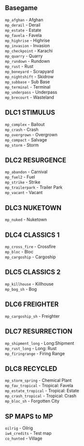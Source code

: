 ## Basegame
`mp_afghan` - Afghan  
`mp_derail` - Derail  
`mp_estate` - Estate  
`mp_favela` - Favela  
`mp_highrise` - Highrise  
`mp_invasion` - Invasion  
`mp_checkpoint` - Karachi  
`mp_quarry`  - Quarry  
`mp_rundown`  - Rundown  
`mp_rust` - Rust  
`mp_boneyard` - Scrapyard  
`mp_nightshift` - Skidrow  
`mp_subbase` - Sub Base  
`mp_terminal` - Terminal  
`mp_underpass` - Underpass  
`mp_brecourt` - Wasteland  

## DLC1 STIMULUS
`mp_complex` - Bailout  
`mp_crash` - Crash  
`mp_overgrown` - Overgrown  
`mp_compact` - Salvage  
`mp_storm` - Storm  

## DLC2 RESURGENCE
`mp_abandon` - Carnival  
`mp_fuel2` - Fuel  
`mp_strike` - Strike  
`mp_trailerpark` - Trailer Park  
`mp_vacant` - Vacant  

## DLC3 NUKETOWN
`mp_nuked` - Nuketown  

## DLC4 CLASSICS 1
`mp_cross_fire` - Crossfire  
`mp_bloc` - Bloc  
`mp_cargoship` - Cargoship  

## DLC5 CLASSICS 2
`mp_killhouse` - Killhouse  
`mp_bog_sh` - Bog  

## DLC6 FREIGHTER
`mp_cargoship_sh` - Freighter  

## DLC7 RESURRECTION
`mp_shipment_long` - Long:Shipment  
`mp_rust_long` - Long: Rust  
`mp_firingrange` - Firing Range  

## DLC8 RECYCLED
`mp_storm_spring` - Chemical Plant  
`mp_fav_tropical` - Tropical: Favela  
`mp_estate_tropical` - Tropical: Estate  
`mp_crash_tropical` - Tropical: Crash  
`mp_bloc_sh` -  Forgotten City  

## SP MAPS to MP
`oilrig` - Oilrig  
`iw4_credits` - Test map  
`co_hunted` - Village  